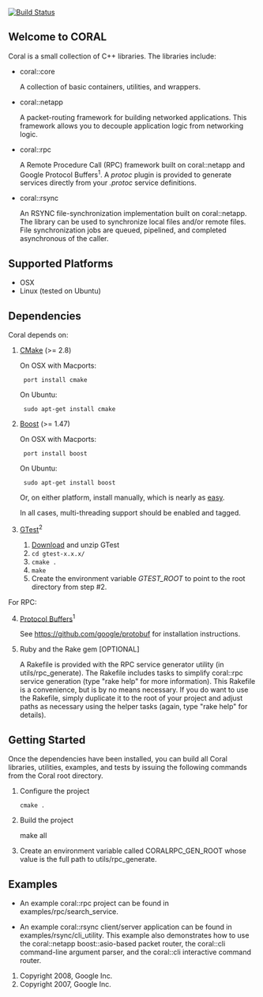 [![Build Status](https://travis-ci.org/rgmann/coral.svg?branch=master)](https://travis-ci.org/rgmann/coral)

## Welcome to CORAL

Coral is a small collection of C++ libraries. The libraries include:

 - coral::core

   A collection of basic containers, utilities, and wrappers.


 - coral::netapp

   A packet-routing framework for building networked applications. This framework allows you to decouple application logic from networking logic.


 - coral::rpc

   A Remote Procedure Call (RPC) framework built on coral::netapp and Google Protocol Buffers<sup>1</sup>.  A *protoc* plugin is provided to generate services directly from your *.protoc* service definitions.


 - coral::rsync

   An RSYNC file-synchronization implementation built on coral::netapp. The library can be used to synchronize local files and/or remote files.  File synchronization jobs are queued, pipelined, and completed asynchronous of the caller.


## Supported Platforms

   - OSX
   - Linux (tested on Ubuntu)


## Dependencies

Coral depends on:

1. [CMake](https://cmake.org/) (>= 2.8)

    On OSX with Macports:

        port install cmake

    On Ubuntu:

        sudo apt-get install cmake


2. [Boost](http://www.boost.org/) (>= 1.47)

    On OSX with Macports:

        port install boost

    On Ubuntu:

        sudo apt-get install boost

    Or, on either platform, install manually, which is nearly as [easy](http://www.boost.org/doc/libs/1_59_0/more/getting_started/unix-variants.html).

    In all cases, multi-threading support should be enabled and tagged.


3. [GTest](https://code.google.com/p/googletest/)<sup>2</sup>

    1. [Download](https://code.google.com/p/googletest/downloads/list) and unzip GTest
    2. `cd gtest-x.x.x/`
    3. `cmake .`
    4. `make`
    5. Create the environment variable *GTEST_ROOT* to point to the root directory from step #2.


For RPC:

4. [Protocol Buffers](https://developers.google.com/protocol-buffers/)<sup>1</sup>

    See https://github.com/google/protobuf for installation instructions.


5.  Ruby and the Rake gem [OPTIONAL]

    A Rakefile is provided with the RPC service generator utility (in
    utils/rpc_generate). The Rakefile includes tasks to simplify coral::rpc
    service generation (type "rake help" for more information). This Rakefile
    is a convenience, but is by no means necessary. If you do want to use the
    Rakefile, simply duplicate it to the root of your project and adjust paths
    as necessary using the helper tasks (again, type "rake help" for details).


## Getting Started

Once the dependencies have been installed, you can build all Coral libraries,
utilities, examples, and tests by issuing the following commands from the Coral
root directory.

 1. Configure the project

        cmake .

 2.  Build the project

        make all

 3. Create an environment variable called CORALRPC_GEN_ROOT whose value is
       the full path to utils/rpc_generate.


## Examples

*  An example coral::rpc project can be found in examples/rpc/search_service.

*  An example coral::rsync client/server application can be found in
   examples/rsync/cli_utility. This example also demonstrates how to use the
   coral::netapp boost::asio-based packet router, the coral::cli command-line
   argument parser, and the coral::cli interactive command router.



 1. Copyright 2008, Google Inc.
 2. Copyright 2007, Google Inc.
